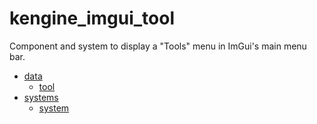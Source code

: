 # kengine_imgui_tool

Component and system to display a "Tools" menu in ImGui's main menu bar.

* [data](data)
	* [tool](data/tool.md)
* [systems](systems)
	* [system](systems/system.md)